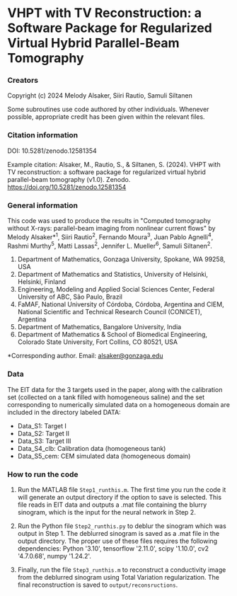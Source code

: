# VHPT with TV Reconstruction: a Software Package for Regularized Virtual Hybrid Parallel-Beam Tomography

### Creators

Copyright (c) 2024 Melody Alsaker, Siiri Rautio, Samuli Siltanen

Some subroutines use code authored by other individuals. Whenever possible, appropriate credit has been given within the relevant files. 

### Citation information

DOI: 10.5281/zenodo.12581354

Example citation: 
Alsaker, M., Rautio, S., & Siltanen, S. (2024). VHPT with TV reconstruction: a software package for regularized virtual hybrid parallel-beam tomography (v1.0). Zenodo. https://doi.org/10.5281/zenodo.12581354


### General information

This code was used to produce the results in "Computed tomography without X-rays: parallel-beam imaging from nonlinear current flows" by Melody Alsaker*<sup>1</sup>, Siiri Rautio<sup>2</sup>, Fernando Moura<sup>3</sup>,  Juan Pablo Agnelli<sup>4</sup>, Rashmi Murthy<sup>5</sup>, Matti Lassas<sup>2</sup>, Jennifer L. Mueller<sup>6</sup>, Samuli Siltanen<sup>2</sup>.

1. Department of Mathematics, Gonzaga University, Spokane, WA 99258, USA
2. Department of Mathematics and Statistics, University of Helsinki, Helsinki, Finland
3. Engineering, Modeling and Applied Social Sciences Center, Federal University of ABC, São Paulo, Brazil
4. FaMAF, National University of Córdoba, Córdoba, Argentina and CIEM, National Scientific and Technical Research Council (CONICET), Argentina
5. Department of Mathematics, Bangalore University, India
6. Department of Mathematics & School of Biomedical Engineering, Colorado State University, Fort Collins, CO 80521, USA

*Corresponding author. Email:  alsaker@gonzaga.edu


### Data

The EIT data for the 3 targets used in the paper, along with the calibration set (collected on a tank filled with homogeneous saline) and the set corresponding to numerically simulated data on a homogeneous domain are included in the directory labeled DATA:
- Data_S1: Target I 
- Data_S2: Target II 
- Data_S3: Target III 
- Data_S4_clb: Calibration data (homogeneous tank)
- Data_S5_cem: CEM simulated data (homogeneous domain)

### How to run the code

1. Run the MATLAB file `Step1_runthis.m`. The first time you run the code it will generate an output directory if the option to save is selected. This file reads in EIT data and outputs a .mat file containing the blurry sinogram, which is the input for the neural network in Step 2.

2. Run the Python file `Step2_runthis.py` to deblur the sinogram which was output in Step 1. The deblurred sinogram is saved as a .mat file in the output directory. The proper use of these files requires the following dependencies: Python '3.10', tensorflow '2.11.0', scipy '1.10.0', cv2 '4.7.0.68', numpy '1.24.2'.

3. Finally, run the file `Step3_runthis.m` to reconstruct a conductivity image from the deblurred sinogram using Total Variation regularization. The final reconstruction is saved to `output/reconsructions`.
